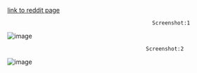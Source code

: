 [link to reddit page](https://www.reddit.com/r/GoogleSites/comments/xwj0h7/remove_scrollbars_from_your_embeds/)

                                                  Screenshot:1 
![image](https://github.com/user-attachments/assets/da436fb0-146e-47a9-a6ef-d0718c377224)


                                                Screenshot:2
![image](https://github.com/user-attachments/assets/a72e72df-cdd1-41df-a576-b3989b269702)
